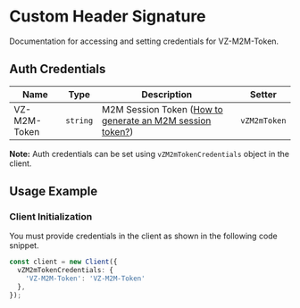 
# Custom Header Signature



Documentation for accessing and setting credentials for VZ-M2M-Token.

## Auth Credentials

| Name | Type | Description | Setter |
|  --- | --- | --- | --- |
| VZ-M2M-Token | `string` | M2M Session Token ([How to generate an M2M session token?]($e/Session%20Management/StartConnectivityManagementSession)) | `vZM2mToken` |



**Note:** Auth credentials can be set using `vZM2mTokenCredentials` object in the client.

## Usage Example

### Client Initialization

You must provide credentials in the client as shown in the following code snippet.

```ts
const client = new Client({
  vZM2mTokenCredentials: {
    'VZ-M2M-Token': 'VZ-M2M-Token'
  },
});
```


